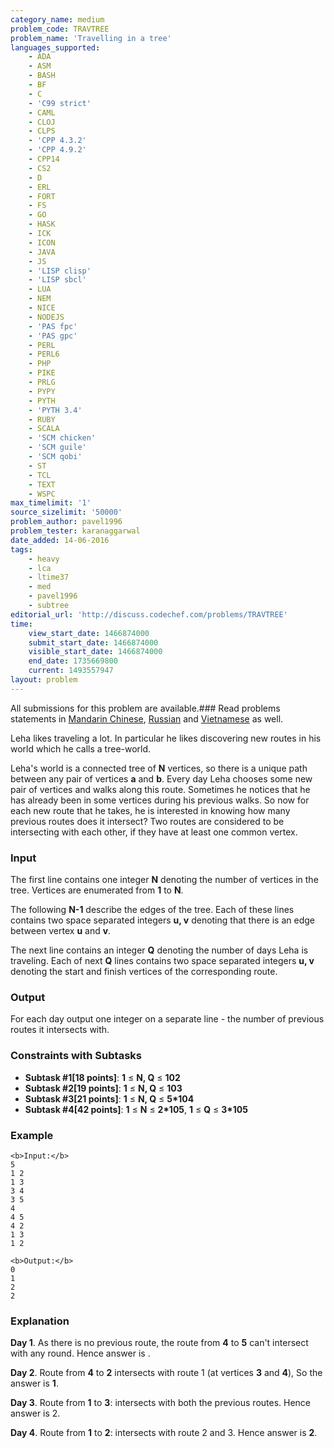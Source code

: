 ```yaml
---
category_name: medium
problem_code: TRAVTREE
problem_name: 'Travelling in a tree'
languages_supported:
    - ADA
    - ASM
    - BASH
    - BF
    - C
    - 'C99 strict'
    - CAML
    - CLOJ
    - CLPS
    - 'CPP 4.3.2'
    - 'CPP 4.9.2'
    - CPP14
    - CS2
    - D
    - ERL
    - FORT
    - FS
    - GO
    - HASK
    - ICK
    - ICON
    - JAVA
    - JS
    - 'LISP clisp'
    - 'LISP sbcl'
    - LUA
    - NEM
    - NICE
    - NODEJS
    - 'PAS fpc'
    - 'PAS gpc'
    - PERL
    - PERL6
    - PHP
    - PIKE
    - PRLG
    - PYPY
    - PYTH
    - 'PYTH 3.4'
    - RUBY
    - SCALA
    - 'SCM chicken'
    - 'SCM guile'
    - 'SCM qobi'
    - ST
    - TCL
    - TEXT
    - WSPC
max_timelimit: '1'
source_sizelimit: '50000'
problem_author: pavel1996
problem_tester: karanaggarwal
date_added: 14-06-2016
tags:
    - heavy
    - lca
    - ltime37
    - med
    - pavel1996
    - subtree
editorial_url: 'http://discuss.codechef.com/problems/TRAVTREE'
time:
    view_start_date: 1466874000
    submit_start_date: 1466874000
    visible_start_date: 1466874000
    end_date: 1735669800
    current: 1493557947
layout: problem
---
```

All submissions for this problem are available.###  Read problems statements in [Mandarin Chinese](http://www.codechef.com/download/translated/LTIME37/mandarin/TRAVTREE.pdf), [Russian](http://www.codechef.com/download/translated/LTIME37/russian/TRAVTREE.pdf) and [Vietnamese](http://www.codechef.com/download/translated/LTIME37/vietnamese/TRAVTREE.pdf) as well.

Leha likes traveling a lot. In particular he likes discovering new routes in his world which he calls a tree-world.

Leha's world is a connected tree of **N** vertices, so there is a unique path between any pair of vertices **a** and **b**. Every day Leha chooses some new pair of vertices and walks along this route. Sometimes he notices that he has already been in some vertices during his previous walks. So now for each new route that he takes, he is interested in knowing how many previous routes does it intersect? Two routes are considered to be intersecting with each other, if they have at least one common vertex.

### Input

The first line contains one integer **N** denoting the number of vertices in the tree. Vertices are enumerated from **1** to **N**.

The following **N-1** describe the edges of the tree. Each of these lines contains two space separated integers **u, v** denoting that there is an edge between vertex **u** and **v**.

The next line contains an integer **Q** denoting the number of days Leha is traveling. Each of next **Q** lines contains two space separated integers **u, v** denoting the start and finish vertices of the corresponding route.

### Output

For each day output one integer on a separate line - the number of previous routes it intersects with.

### Constraints with Subtasks

- **Subtask #1\[18 points\]**:
  **1** ≤ **N, Q** ≤ **102**
- **Subtask #2\[19 points\]**:
  **1** ≤ **N, Q** ≤ **103**
- **Subtask #3\[21 points\]**:
  **1** ≤ **N, Q** ≤ **5\*104**
- **Subtask #4\[42 points\]**:
  **1** ≤ **N** ≤ **2\*105**, **1** ≤ **Q** ≤ **3\*105**

### Example

```
<b>Input:</b>
5
1 2
1 3
3 4
3 5
4
4 5
4 2
1 3
1 2

<b>Output:</b>
0
1
2
2

```
### Explanation

**Day 1**. As there is no previous route, the route from **4** to **5** can't intersect with any round. Hence answer is .

**Day 2**. Route from **4** to **2** intersects with route 1 (at vertices **3** and **4**), So the answer is **1**.

**Day 3**. Route from **1** to **3**: intersects with both the previous routes. Hence answer is 2.

**Day 4**. Route from **1** to **2**: intersects with route 2 and 3. Hence answer is **2**.